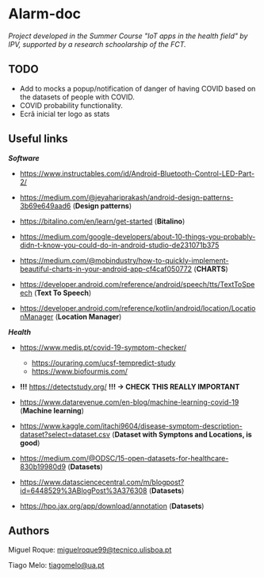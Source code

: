 
# Alarm-doc

*Project developed in the Summer Course "IoT apps in the health field" by IPV, supported by a research schoolarship of the FCT.*


## TODO
- Add to mocks a popup/notification of danger of having COVID based on the datasets of people with COVID.
- COVID probability functionality.
- Ecrâ inicial ter logo as stats

## Useful links

***Software***
- <https://www.instructables.com/id/Android-Bluetooth-Control-LED-Part-2/> 

- <https://medium.com/@jeyahariprakash/android-design-patterns-3b69e649aad6> (**Design patterns**)

- <https://bitalino.com/en/learn/get-started> (**Bitalino**)

- <https://medium.com/google-developers/about-10-things-you-probably-didn-t-know-you-could-do-in-android-studio-de231071b375>

- <https://medium.com/@mobindustry/how-to-quickly-implement-beautiful-charts-in-your-android-app-cf4caf050772> (**CHARTS**)

- <https://developer.android.com/reference/android/speech/tts/TextToSpeech> (**Text To Speech**)

- <https://developer.android.com/reference/kotlin/android/location/LocationManager> (**Location Manager**)

***Health***
- <https://www.medis.pt/covid-19-symptom-checker/> 
  - <https://ouraring.com/ucsf-tempredict-study>
  - <https://www.biofourmis.com/>
  
- **!!!** <https://detectstudy.org/> **!!! -> CHECK THIS REALLY IMPORTANT**

- <https://www.datarevenue.com/en-blog/machine-learning-covid-19> (**Machine learning**)

- <https://www.kaggle.com/itachi9604/disease-symptom-description-dataset?select=dataset.csv> (**Dataset with Symptons and Locations, is good**)

- <https://medium.com/@ODSC/15-open-datasets-for-healthcare-830b19980d9> (**Datasets**)

- <https://www.datasciencecentral.com/m/blogpost?id=6448529%3ABlogPost%3A376308> (**Datasets**)

- <https://hpo.jax.org/app/download/annotation> (**Datasets**)

## Authors

Miguel Roque: <miguelroque99@tecnico.ulisboa.pt>

Tiago Melo: <tiagomelo@ua.pt>

